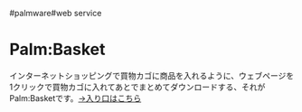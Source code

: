 #palmware#web service
# Palm:Basket
インターネットショッピングで買物カゴに商品を入れるように、ウェブページを1クリックで買物カゴに入れてあとでまとめてダウンロードする、それがPalm:Basketです。[→入り口はこちら](http://newsclip.chem.nagoya-u.ac.jp/cgi-bin/palmbasket.cgi)

